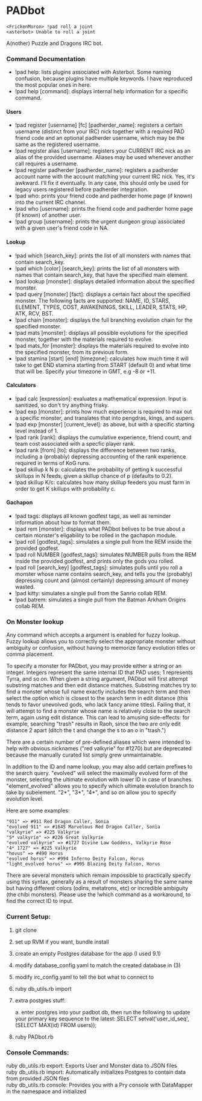PADbot
======

```
<FrickenMoron> !pad roll a joint
<asterbot> Unable to roll a joint
```

A(nother) Puzzle and Dragons IRC bot.

### Command Documentation
* !pad help: lists plugins associated with Asterbot. Some naming confusion, because plugins have multiple keywords. I have reproduced the most popular ones in here.
* !pad help [command]: displays internal help information for a specific command.

#### Users
* !pad register [username] [fc] [padherder_name]: registers a certain username (distinct from your IRC) nick together with a required PAD friend code and an optional padherder username, which may be the same as the registered username.
* !pad register alias [username]: registers your CURRENT IRC nick as an alias of the provided username. Aliases may be used whenever another call requires a username.
* !pad register padherder [padherder_name]: registers a padherder account name with the account matching your current IRC nick. Yes, it's awkward. I'll fix it eventually. In any case, this should only be used for legacy users registered before padherder integration.
* !pad who: prints your friend code and padherder home page (if known) into the current IRC channel.
* !pad who [username]: prints the friend code and padherder home page (if known) of another user.
* !pad group [username]: prints the urgent dungeon group associated with a given user's friend code in NA.

#### Lookup
* !pad which [search_key]: prints the list of all monsters with names that contain search_key.
* !pad which [color] [search_key]: prints the list of all monsters with names that contain search_key, that have the specified main element.
* !pad lookup [monster]: displays detailed information about the specified monster.
* !pad query [monster] [fact]: displays a certain fact about the specified monster. The following facts are supported: NAME, ID, STARS, ELEMENT, TYPES, COST, AWAKENINGS, SKILL, LEADER, STATS, HP, ATK, RCV, BST. 
* !pad chain [monster]: displays the full branching evolution chain for the specified monster.
* !pad mats [monster]: displays all possible evolutions for the specified monster, together with the materials required to evolve.
* !pad mats_for [monster]: displays the materials required to evolve into the specified monster, from its previous form.
* !pad stamina [start] [end] [timezone]: calculates how much time it will take to get END stamina starting from START (default 0) and what time that will be. Specify your timezone in GMT, e.g -8 or +11.

#### Calculators
* !pad calc [expression]: evaluates a mathematical expression. Input is sanitized, so don't try anything frisky.
* !pad exp [monster]: prints how much experience is required to max out a specific monster, and translates that into pengdras, kings, and supers.
* !pad exp [monster] [current_level]: as above, but with a specific starting level instead of 1.
* !pad rank [rank]: displays the cumulative experience, friend count, and team cost associated with a specfic player rank.
* !pad rank [from] [to]: displays the difference between two ranks, including a (probably) depressing accounting of the rank experience required in terms of KoG runs.
* !pad skillup k N p: calculates the probability of getting k successful skillups in N feeds, given a skillup chance of p (defaults to 0.2).
* !pad skillup K/c: calculates how many skillup feeders you must farm in order to get K skillups with probability c.

#### Gachapon
* !pad tags: displays all known godfest tags, as well as reminder information about how to format them.
* !pad rem [monster]: displays what PADbot belives to be true about a certain monster's eligability to be rolled in the gachapon module.
* !pad roll [godfest_tags]: simulates a single pull from the REM inside the provided godfest.
* !pad roll NUMBER [godfest_tags]: simulates NUMBER pulls from the REM inside the provided godfest, and prints only the gods you rolled.
* !pad roll [search_key] [godfest_tags]: simulates pulls until you roll a monster whose name contains search_key, and tells you the (probably) depressing count and (almost certainly) depressing amount of money wasted.
* !pad kitty: simulates a single pull from the Sanrio collab REM.
* !pad batrem: simulates a single pull from the Batman Arkham Origins collab REM.

### On Monster lookup
Any command which accepts a <monster> argument is enabled for fuzzy lookup. Fuzzy lookup allows you to correctly select the appropriate monster without ambiguity or confusion, without having to memorize fancy evolution titles or comma placement.  

To specify a monster for PADbot, you may provide either a string or an integer. Integers represent the same internal ID that PAD uses; 1 represents Tyrra, and so on. When given a string argument, PADbot will first attempt substring matches and then edit distance matches. Substring matches try to find a monster whose full name exactly includes the search term and then select the option which is closest to the search term in edit distance (this tends to favor unevolved gods, who lack fancy anime titles). Failing that, it will attempt to find a monster whose name is relatively close to the search term, again using edit distance. This can lead to amusing side-effects: for example, searching "trash" results in Raoh, since the two are only edit distance 2 apart (ditch the t and change the s to an o in "trash.") 

There are a certain number of pre-defined aliases which were intended to help with obvious nicknames ("red valkyrie" for #1270) but are deprecated because the manually curated list simply grew unmaintainable.  

In addition to the ID and name lookup, you may also add certain prefixes to the search query. "evolved" will select the maximally evolved form of the monster, selecting the ultimate evolution with lower ID in case of branches. "element_evolved" allows you to specify which ultimate evolution branch to take by subelement. "2*", "3*", "4*", and so on allow you to specify evolution level.

Here are some examples:

```
"911" => #911 Red Dragon Caller, Sonia
"evolved 911" => #1645 Marvelous Red Dragon Caller, Sonia
"valkyrie" => #225 Valkyrie
"5* valkyrie" => #226 Great Valkyrie
"evolved valkyrie" => #1727 Divine Law Goddess, Valkyrie Rose
"4* 1727" => #225 Valkyrie
"hovus" => #490 Horus
"evolved horus" => #994 Inferno Deity Falcon, Horus
"light_evolved horus" => #995 Blazing Deity Falcon, Horus
```

There are several monsters which remain impossible to practically specify using this syntax, generally as a result of monsters sharing the same name but having different colors (odins, metatrons, etc) or incredible ambiguity (the chibi monsters). Please use the !which command as a workaround, to find the correct ID to input.

### Current Setup:
1) git clone  
2) set up RVM if you want, bundle install  
3) create an empty Postgres database for the app (I used 9.1)  
4) modify database_config.yaml to match the created database in (3)  
5) modify irc_config.yaml to tell the bot what to connect to  
6) ruby db_utils.rb import  
7) extra postgres stuff:

	a. enter postgres into your padbot db, then run the following to update your primary key sequence to the latest:
	SELECT setval('user_id_seq', (SELECT MAX(id) FROM users));

8) ruby PADbot.rb  

### Console Commands:  
ruby db_utils.rb export: Exports User and Monster data to JSON files  
ruby db_utils.rb import: Automatically initializes Postgres to contain data from provided JSON files  
ruby db_utils.rb console: Provides you with a Pry console with DataMapper in the namespace and initialized  
